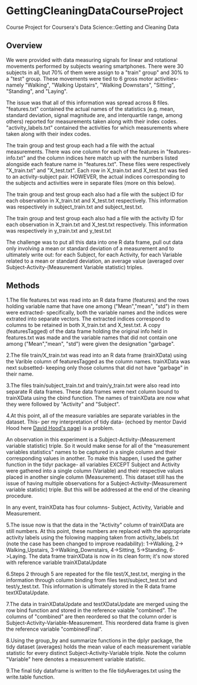 # GettingCleaningDataCourseProject
Course Project for Coursera's Data Science::Getting and Cleaning Data

## Overview
We were provided with data measuring signals for linear and rotational movements performed
by subjects wearing smartphones. There were 30 subjects in all, but 70% of them were assign to 
a "train" group" and 30% to a "test" group. These movements were tied to 6 gross motor activities-
namely "Walking", "Walking Upstairs", "Walking Downstars", "Sitting", "Standing",
and "Laying". 

The issue was that all of this information was spread across 8 files. "features.txt"
contained the actual names of the statistics (e.g. mean, standard deviation, signal magnitude are,
and interquartile range, among others) reported for measurements taken along with their index codes. 
"activity_labels.txt" contained the activities for which measurements where taken along with
their index codes.

The train group and test group each had a file with the actual measurements. There was
one column for each of the features in "features-info.txt" and the column indices here
match up with the numbers listed alongside each feature name in "features.txt". These 
files were respectively "X_train.txt" and "X_test.txt". Each row in X_train.txt
and X_test.txt was tied to an activity-subject pair. HOWEVER, the actual indices corresponding
to the subjects and activities were in separate files (more on this below). 

The train group and test group each also had a file with the subject ID for each observation
in X_train.txt and X_test.txt respectively. This information was respectively in subject_train.txt
and subject_test.txt.

The train group and test group each also had a file with the activity ID for each observation
in X_train.txt and X_test.txt respectively. This information was respectively in y_train.txt
and y_test.txt

The challenge was to put all this data into one R data frame, pull out data only involving a mean 
or standard deviation of a measurement and to ultimately write out: for each Subject, for each Activity,
for each Variable related to a mean or standard deviation, an average value (averaged over
Subject-Activity-(Measurement Variable statistic) triples.

## Methods
1.The file features.txt was read into an R data frame (features) and the rows holding variable name that
have one among ("Mean","mean", "std") in them were extracted- specifically, both the variable names
and the indices were extrated into separate vectors. The extracted indices correspond to columns to be retained in both X_train.txt and X_test.txt. A copy (featuresTagged) of the data frame holding the original info
held in features.txt was made and the variable names that did not contain one among ("Mean","mean", "std")
were given the designation "garbage". 

2.The file train/X_train.txt was read into an R data frame (trainXData) using the Varible column of featuresTagged
as the column names. trainXData was next subsetted- keeping only those columns that did not have "garbage" in their name.

3.The files train/subject_train.txt and train/y_train.txt were also read into separate R data frames. These data frames were next column bound to trainXData using the cbind function. The names of trainXData are now what they were followed by "Activity" and "Subject". 

4.At this point, all of the measure variables are separate variables in the dataset. This- per my interpretation of tidy data- (echoed by mentor David Hood here <a href="https://thoughtfulbloke.wordpress.com/2015/09/09/getting-and-cleaning-the-assignment/" title="Link to David Hood's page regarding the assignment!">David Hood's page</a>) is a problem.

An observation in this experiment is a Subject-Activity-(Measurement variable statistic) triple. So it would make sense for all of the "measurement variables statistics" names to be captured in a single column and their corresponding values in another. To make this happen, I used the gather function in the tidyr package- all variables EXCEPT Subject and Activity were gathered into a single column (Variable) and their respective values placed in another single column (Measurement). This dataset still has the issue of having multiple observations for a Subject-Activity-(Measurement variable statistic) triple. But this will be addressed at the end of the cleaning procedure. 

In any event, trainXData has four columns- Subject, Activity, Variable and Measurement.

5.The issue now is that the data in the "Activity" column of trainXData are still numbers. At this point, these numbers are replaced with the appropriate activity labels using the folowing mapping taken from activity_labels.txt (note the case has been
changed to improve readability): 1->Walking, 2-> Walking_Upstairs,
3->Walking_Downstairs, 4->Sitting, 5->Standing, 6->Laying. The data frame trainXData is now in its clean form; it's now
stored with reference variable trainXDataUpdate

6.Steps 2 through 5 are repeated for the file test/X_test.txt, merging in the information through column binding from files
test/subject_test.txt and test/y_test.txt. This information is ultimately stored in the R data frame textXDataUpdate. 

7.The data in trainXDataUpdate and testXDataUpdate are merged using the row bind function and stored in the reference
vaiable "combined". The columns of "combined" are then reordered so that the column order is
Subject-Activity-Variable-Measurement. This reordered data frame is given the reference variable "combinedFinal".

8.Using the group_by and summarize functions in the dplyr package, the tidy dataset (averages) holds the mean value of each
measurement variable statistic for every distinct Subject-Activity-Variable triple. Note the column "Variable" here denotes a 
measurement variable statistic.

9.The final tidy dataframe is written to the file tidyAverages.txt using the write.table function.




